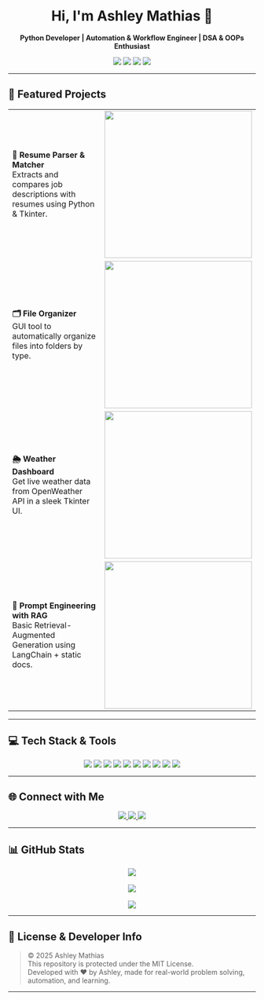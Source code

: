 <h1 align="center">Hi, I'm Ashley Mathias 🚀</h1>
<p align="center">
  <b>Python Developer | Automation & Workflow Engineer | DSA & OOPs Enthusiast</b>
</p>

<p align="center">
  <img src="https://img.shields.io/badge/Python-3776AB?style=for-the-badge&logo=python&logoColor=white"/>
  <img src="https://img.shields.io/badge/DSA-F59E0B?style=for-the-badge"/>
  <img src="https://img.shields.io/badge/OOPs-4B5563?style=for-the-badge"/>
  <img src="https://img.shields.io/badge/n8n-E56C1B?style=for-the-badge&logo=n8n&logoColor=white"/>
</p>

---

## 🚀 Featured Projects

<table>
  <tr>
    <td><b>📄 Resume Parser & Matcher</b><br>Extracts and compares job descriptions with resumes using Python & Tkinter.</td>
    <td><a href="https://github.com/ashleymathias/automated-resume-parser"><img src="https://github.com/ashleymathias/automated-resume-parser/raw/main/assets/screenshot.png" width="300"/></a></td>
  </tr>
  <tr>
    <td><b>🗂️ File Organizer</b><br>GUI tool to automatically organize files into folders by type.</td>
    <td><a href="https://github.com/ashleymathias/file-organizer"><img src="https://github.com/ashleymathias/file-organizer/raw/main/assets/organizer_gui.png" width="300"/></a></td>
  </tr>
  <tr>
    <td><b>🌦️ Weather Dashboard</b><br>Get live weather data from OpenWeather API in a sleek Tkinter UI.</td>
    <td><a href="https://github.com/ashleymathias/weather-dashboard"><img src="https://github.com/ashleymathias/weather-dashboard/raw/main/assets/weather.png" width="300"/></a></td>
  </tr>
  <tr>
    <td><b>🧠 Prompt Engineering with RAG</b><br>Basic Retrieval-Augmented Generation using LangChain + static docs.</td>
    <td><a href="https://github.com/ashleymathias/rag-prompt-engineering"><img src="https://github.com/ashleymathias/rag-prompt-engineering/raw/main/assets/rag_gui.png" width="300"/></a></td>
  </tr>
</table>

---

## 💻 Tech Stack & Tools

<p align="center">
  <img src="https://img.shields.io/badge/Pandas-150458?style=for-the-badge&logo=pandas&logoColor=white"/>
  <img src="https://img.shields.io/badge/Numpy-013243?style=for-the-badge&logo=numpy&logoColor=white"/>
  <img src="https://img.shields.io/badge/Matplotlib-11557C?style=for-the-badge&logo=matplotlib&logoColor=white"/>
  <img src="https://img.shields.io/badge/Seaborn-2E2C2F?style=for-the-badge"/>
  <img src="https://img.shields.io/badge/Jupyter-F37626?style=for-the-badge&logo=jupyter&logoColor=white"/>
  <img src="https://img.shields.io/badge/Google%20Colab-F9AB00?style=for-the-badge&logo=googlecolab&logoColor=white"/>
  <img src="https://img.shields.io/badge/VS%20Code-007ACC?style=for-the-badge&logo=visualstudiocode&logoColor=white"/>
  <img src="https://img.shields.io/badge/Git-F05032?style=for-the-badge&logo=git&logoColor=white"/>
  <img src="https://img.shields.io/badge/SQLite-003B57?style=for-the-badge&logo=sqlite&logoColor=white"/>
  <img src="https://img.shields.io/badge/Cursor%20IDE-1C1C1C?style=for-the-badge"/>
</p>

---

## 🌐 Connect with Me

<p align="center">
  <a href="https://linkedin.com/in/ashleymathias" target="_blank">
    <img src="https://img.shields.io/badge/LinkedIn-0A66C2?style=for-the-badge&logo=linkedin&logoColor=white"/>
  </a>
  <a href="https://leetcode.com/ashleymathias" target="_blank">
    <img src="https://img.shields.io/badge/LeetCode-FFA116?style=for-the-badge&logo=leetcode&logoColor=white"/>
  </a>
  <a href="mailto:your-email@example.com">
    <img src="https://img.shields.io/badge/Email-D14836?style=for-the-badge&logo=gmail&logoColor=white"/>
  </a>
</p>

---

## 📊 GitHub Stats

<p align="center">
  <img src="https://github-readme-streak-stats.herokuapp.com?user=ashleymathias&theme=algolia&date_format=M%20j%5B%2C%20Y%5D" />
  <br><br>
  <img src="https://github-readme-stats.vercel.app/api?username=ashleymathias&show_icons=true&theme=algolia&hide_border=true" />
  <br><br>
  <img src="https://github-readme-stats.vercel.app/api/top-langs/?username=ashleymathias&layout=compact&theme=algolia" />
</p>

---

## 📜 License & Developer Info

> © 2025 Ashley Mathias  
> This repository is protected under the MIT License.  
> Developed with ❤️ by Ashley, made for real-world problem solving, automation, and learning.

---
